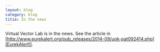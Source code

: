 ```yaml
---
layout: blog
category: blog
titie: In the news
---
```


Virtual Vector Lab is in the news.  See the article in
[http://www.eurekalert.org/pub_releases/2014-09/uok-pat092414.php](EurekAlert!].
